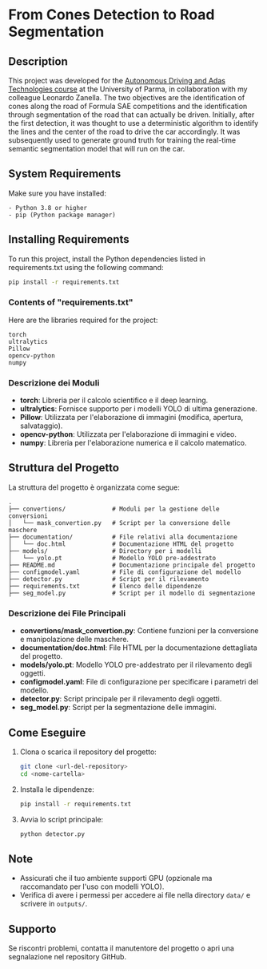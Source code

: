 # From Cones Detection to Road Segmentation

## Description

This project was developed for the [Autonomous Driving and Adas Technologies course](https://corsi.unipr.it/en/ugov/degreecourse/225616) at the University of Parma, in collaboration with my colleague Leonardo Zanella. The two objectives are the identification of cones along the road of Formula SAE competitions and the identification through segmentation of the road that can actually be driven. Initially, after the first detection, it was thought to use a deterministic algorithm to identify the lines and the center of the road to drive the car accordingly. It was subsequently used to generate ground truth for training the real-time semantic segmentation model that will run on the car.

## System Requirements

Make sure you have installed:

    - Python 3.8 or higher
    - pip (Python package manager)

## Installing Requirements

To run this project, install the Python dependencies listed in requirements.txt using the following command:

```bash
pip install -r requirements.txt
```

### Contents of "requirements.txt"

Here are the libraries required for the project:

```
torch
ultralytics
Pillow
opencv-python
numpy
```

### Descrizione dei Moduli

- **torch**: Libreria per il calcolo scientifico e il deep learning.
- **ultralytics**: Fornisce supporto per i modelli YOLO di ultima generazione.
- **Pillow**: Utilizzata per l'elaborazione di immagini (modifica, apertura, salvataggio).
- **opencv-python**: Utilizzata per l'elaborazione di immagini e video.
- **numpy**: Libreria per l'elaborazione numerica e il calcolo matematico.

## Struttura del Progetto
La struttura del progetto è organizzata come segue:

```
.
├── convertions/             # Moduli per la gestione delle conversioni
│   └── mask_convertion.py   # Script per la conversione delle maschere
├── documentation/           # File relativi alla documentazione
│   └── doc.html             # Documentazione HTML del progetto
├── models/                  # Directory per i modelli
│   └── yolo.pt              # Modello YOLO pre-addestrato
├── README.md                # Documentazione principale del progetto
├── configmodel.yaml         # File di configurazione del modello
├── detector.py              # Script per il rilevamento
├── requirements.txt         # Elenco delle dipendenze
├── seg_model.py             # Script per il modello di segmentazione
```

### Descrizione dei File Principali

- **convertions/mask_convertion.py**: Contiene funzioni per la conversione e manipolazione delle maschere.
- **documentation/doc.html**: File HTML per la documentazione dettagliata del progetto.
- **models/yolo.pt**: Modello YOLO pre-addestrato per il rilevamento degli oggetti.
- **configmodel.yaml**: File di configurazione per specificare i parametri del modello.
- **detector.py**: Script principale per il rilevamento degli oggetti.
- **seg_model.py**: Script per la segmentazione delle immagini.

## Come Eseguire
1. Clona o scarica il repository del progetto:

   ```bash
   git clone <url-del-repository>
   cd <nome-cartella>
   ```

2. Installa le dipendenze:

   ```bash
   pip install -r requirements.txt
   ```

3. Avvia lo script principale:

   ```bash
   python detector.py
   ```

## Note
- Assicurati che il tuo ambiente supporti GPU (opzionale ma raccomandato per l'uso con modelli YOLO).
- Verifica di avere i permessi per accedere ai file nella directory `data/` e scrivere in `outputs/`.

## Supporto
Se riscontri problemi, contatta il manutentore del progetto o apri una segnalazione nel repository GitHub.
